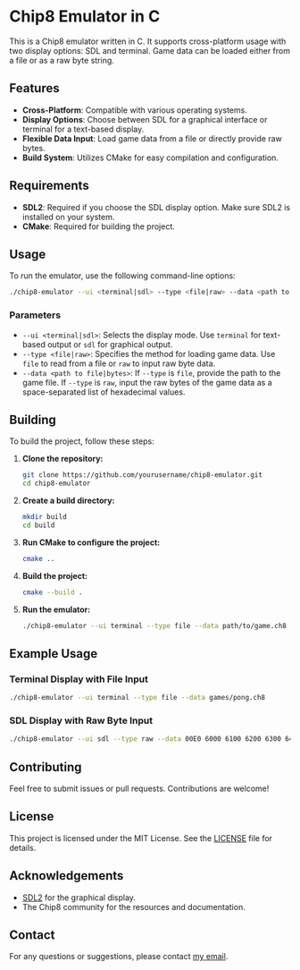 # Chip8 Emulator in C

This is a Chip8 emulator written in C. It supports cross-platform usage with two display options: SDL and terminal. Game data can be loaded either from a file or as a raw byte string.

## Features

- **Cross-Platform**: Compatible with various operating systems.
- **Display Options**: Choose between SDL for a graphical interface or terminal for a text-based display.
- **Flexible Data Input**: Load game data from a file or directly provide raw bytes.
- **Build System**: Utilizes CMake for easy compilation and configuration.

## Requirements

- **SDL2**: Required if you choose the SDL display option. Make sure SDL2 is installed on your system.
- **CMake**: Required for building the project.

## Usage

To run the emulator, use the following command-line options:

```bash
./chip8-emulator --ui <terminal|sdl> --type <file|raw> --data <path to file|bytes>
```


### Parameters

- `--ui <terminal|sdl>`: Selects the display mode. Use `terminal` for text-based output or `sdl` for graphical output.
- `--type <file|raw>`: Specifies the method for loading game data. Use `file` to read from a file or `raw` to input raw byte data.
- `--data <path to file|bytes>`: If `--type` is `file`, provide the path to the game file. If `--type` is `raw`, input the raw bytes of the game data as a space-separated list of hexadecimal values.

## Building

To build the project, follow these steps:

1. **Clone the repository:**

    ```sh
    git clone https://github.com/yourusername/chip8-emulator.git
    cd chip8-emulator
    ```

2. **Create a build directory:**

    ```sh
    mkdir build
    cd build
    ```

3. **Run CMake to configure the project:**

    ```sh
    cmake ..
    ```

4. **Build the project:**

    ```sh
    cmake --build .
    ```

5. **Run the emulator:**

    ```sh
    ./chip8-emulator --ui terminal --type file --data path/to/game.ch8
    ```

## Example Usage




### Terminal Display with File Input

```bash
./chip8-emulator --ui terminal --type file --data games/pong.ch8
```

### SDL Display with Raw Byte Input

```bash
./chip8-emulator --ui sdl --type raw --data 00E0 6000 6100 6200 6300 6400 6500 6600
```



## Contributing

Feel free to submit issues or pull requests. Contributions are welcome!

## License

This project is licensed under the MIT License. See the [LICENSE](LICENSE) file for details.

## Acknowledgements

- [SDL2](https://www.libsdl.org/) for the graphical display.
- The Chip8 community for the resources and documentation.

## Contact

For any questions or suggestions, please contact [my email](mailto:wojciech.linowski.2137@gmail.com).
